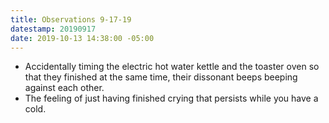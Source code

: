 ```yaml
---
title: Observations 9-17-19
datestamp: 20190917
date: 2019-10-13 14:38:00 -05:00
---
```


- Accidentally timing the electric hot water kettle and the toaster oven so that they finished at the same time, their dissonant beeps beeping against each other.
- The feeling of just having finished crying that persists while you have a cold.
